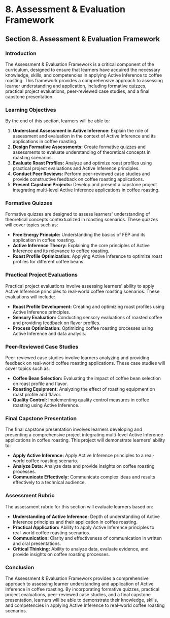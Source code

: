 # 8. Assessment & Evaluation Framework

## Section 8. Assessment & Evaluation Framework

### Introduction

The Assessment & Evaluation Framework is a critical component of the curriculum, designed to ensure that learners have acquired the necessary knowledge, skills, and competencies in applying Active Inference to coffee roasting. This framework provides a comprehensive approach to assessing learner understanding and application, including formative quizzes, practical project evaluations, peer-reviewed case studies, and a final capstone presentation.

### Learning Objectives

By the end of this section, learners will be able to:

1. **Understand Assessment in Active Inference:** Explain the role of assessment and evaluation in the context of Active Inference and its applications in coffee roasting.
2. **Design Formative Assessments:** Create formative quizzes and assessments to evaluate understanding of theoretical concepts in roasting scenarios.
3. **Evaluate Roast Profiles:** Analyze and optimize roast profiles using practical project evaluations and Active Inference principles.
4. **Conduct Peer Reviews:** Perform peer-reviewed case studies and provide constructive feedback on coffee roasting applications.
5. **Present Capstone Projects:** Develop and present a capstone project integrating multi-level Active Inference applications in coffee roasting.

### Formative Quizzes

Formative quizzes are designed to assess learners' understanding of theoretical concepts contextualized in roasting scenarios. These quizzes will cover topics such as:

* **Free Energy Principle:** Understanding the basics of FEP and its application in coffee roasting.
* **Active Inference Theory:** Explaining the core principles of Active Inference and its relevance to coffee roasting.
* **Roast Profile Optimization:** Applying Active Inference to optimize roast profiles for different coffee beans.

### Practical Project Evaluations

Practical project evaluations involve assessing learners' ability to apply Active Inference principles to real-world coffee roasting scenarios. These evaluations will include:

* **Roast Profile Development:** Creating and optimizing roast profiles using Active Inference principles.
* **Sensory Evaluation:** Conducting sensory evaluations of roasted coffee and providing feedback on flavor profiles.
* **Process Optimization:** Optimizing coffee roasting processes using Active Inference and data analysis.

### Peer-Reviewed Case Studies

Peer-reviewed case studies involve learners analyzing and providing feedback on real-world coffee roasting applications. These case studies will cover topics such as:

* **Coffee Bean Selection:** Evaluating the impact of coffee bean selection on roast profile and flavor.
* **Roasting Equipment:** Analyzing the effect of roasting equipment on roast profile and flavor.
* **Quality Control:** Implementing quality control measures in coffee roasting using Active Inference.

### Final Capstone Presentation

The final capstone presentation involves learners developing and presenting a comprehensive project integrating multi-level Active Inference applications in coffee roasting. This project will demonstrate learners' ability to:

* **Apply Active Inference:** Apply Active Inference principles to a real-world coffee roasting scenario.
* **Analyze Data:** Analyze data and provide insights on coffee roasting processes.
* **Communicate Effectively:** Communicate complex ideas and results effectively to a technical audience.

### Assessment Rubric

The assessment rubric for this section will evaluate learners based on:

* **Understanding of Active Inference:** Depth of understanding of Active Inference principles and their application in coffee roasting.
* **Practical Application:** Ability to apply Active Inference principles to real-world coffee roasting scenarios.
* **Communication:** Clarity and effectiveness of communication in written and oral presentations.
* **Critical Thinking:** Ability to analyze data, evaluate evidence, and provide insights on coffee roasting processes.

### Conclusion

The Assessment & Evaluation Framework provides a comprehensive approach to assessing learner understanding and application of Active Inference in coffee roasting. By incorporating formative quizzes, practical project evaluations, peer-reviewed case studies, and a final capstone presentation, learners will be able to demonstrate their knowledge, skills, and competencies in applying Active Inference to real-world coffee roasting scenarios.
